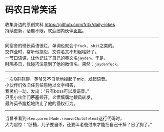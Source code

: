 # 码农日常笑话

收集身边的原创笑料 <https://github.com/fritx/daily-jokes>  
持续更新，话题不限，欢迎圈内伙伴[贡献](https://github.com/fritx/daily-jokes/issues)。

---
同宿舍的班长英语很烂，单词也就会个`fuck`、`shit`之类的。  
交作业时，常听他抱怨，文件名又不知起啥好了。  
一节口语课，让他记住了自己的英文名`jayden`。于是，  
时隔多日，我碰巧注意到了他的微信名，果然：`jaydenfuck`。

---
一次Q群群聊，英爷又不自觉地操起了mic，发起语音。  
小伙伴们依旧任劳任怨地以文字相答，  
我灵机一动，发出：“只有boss可以发语音。”  
只见小伙伴们茅塞顿开，义愤填膺地跟风转发，  
最终英爷尴尬地终止了他的侵权行为。

---
当昌爷看到`elem.parentNode.removeChild(elem)`这行代码时，  
大为震惊：“卧槽，儿子要自杀，还要叫老爸过来才能把自己干掉？日了狗了。”
